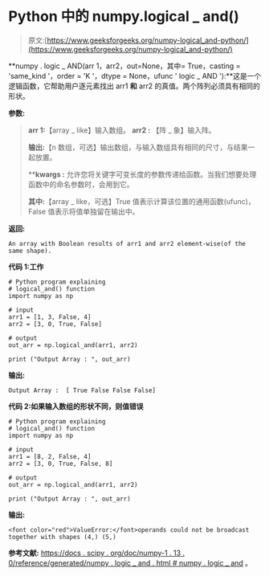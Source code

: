 # Python 中的 numpy.logical _ and()

> 原文:[https://www.geeksforgeeks.org/numpy-logical_and-python/](https://www.geeksforgeeks.org/numpy-logical_and-python/)

**numpy . logic _ AND(arr 1，arr2，out=None，其中= True，casting = 'same_kind '，order = 'K '，dtype = None，ufunc ' logic _ AND '):**这是一个逻辑函数，它帮助用户逐元素找出 arr1 **和** arr2 的真值。两个阵列必须具有相同的形状。

**参数:**

> **arr 1:**【array _ like】输入数组。
> **arr2 :** 【阵 _ 象】输入阵。
> 
> **输出:**【n 数组，可选】输出数组，与输入数组具有相同的尺寸，与结果一起放置。
> 
> ****kwargs :** 允许您将关键字可变长度的参数传递给函数。当我们想要处理函数中的命名参数时，会用到它。
> 
> **其中:**【array _ like，可选】True 值表示计算该位置的通用函数(ufunc)，False 值表示将值单独留在输出中。

**返回:**

```
An array with Boolean results of arr1 and arr2 element-wise(of the same shape).  

```

**代码 1:工作**

```
# Python program explaining
# logical_and() function
import numpy as np

# input
arr1 = [1, 3, False, 4]
arr2 = [3, 0, True, False]

# output
out_arr = np.logical_and(arr1, arr2)

print ("Output Array : ", out_arr)
```

**输出:**

```
Output Array :  [ True False False False]

```

**代码 2:如果输入数组的形状不同，则值错误**

```
# Python program explaining
# logical_and() function
import numpy as np

# input
arr1 = [8, 2, False, 4]
arr2 = [3, 0, True, False, 8]

# output
out_arr = np.logical_and(arr1, arr2)

print ("Output Array : ", out_arr)
```

**输出:**

```
<font color="red">ValueError:</font>operands could not be broadcast together with shapes (4,) (5,) 
```

**参考文献:**
[https://docs . scipy . org/doc/numpy-1 . 13 . 0/reference/generated/numpy . logic _ and . html # numpy . logic _ and](https://docs.scipy.org/doc/numpy-1.13.0/reference/generated/numpy.logical_and.html#numpy.logical_and)
。
